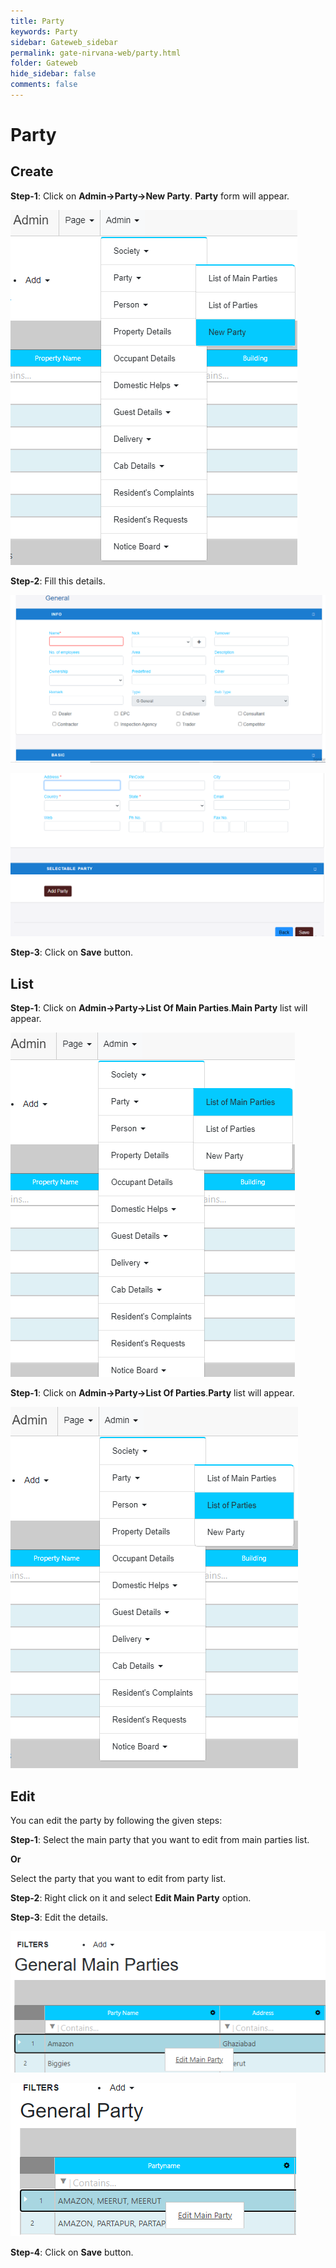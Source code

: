 ```yaml
---
title: Party
keywords: Party
sidebar: Gateweb_sidebar
permalink: gate-nirvana-web/party.html
folder: Gateweb
hide_sidebar: false
comments: false
---
```


# Party

## Create

**Step-1**: Click on **Admin->Party->New Party**. **Party** form will appear.

![](/images/APartyCreateSelectMenu.png)


**Step-2**: Fill this details.

![](/images/APartyCreateSelectForm1.png)

![](/images/APartyCreateSelectForm2.png)

**Step-3**: Click on **Save** button.


## List


**Step-1**: Click on **Admin->Party->List Of Main Parties**.**Main Party** list will appear.

![](/images/APartyList.png)

**Step-1**: Click on **Admin->Party->List Of Parties**.**Party** list will appear.

![](/images/APartyList1.png)



## Edit


You can edit the party by following the given steps:

**Step-1**: Select the main party that you want to edit from main parties list.

**Or**

Select the party that you want to edit from party list.

**Step-2**: Right click on it and select **Edit Main Party** option.

**Step-3**: Edit the details.

![](/images/APartyEdit.png)

![](/images/APartyEdit1.png)

**Step-4**: Click on **Save** button.
